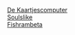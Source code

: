 <a href="/Kaartjescomputer">De Kaartjescomputer</a>
<br />
<a href="/Soulslike">Soulslike</a>
<br />
<a href="https://danielvisser333.github.io/fishrambeta">Fishrambeta</a>
